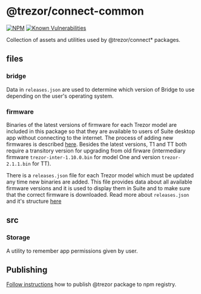 # @trezor/connect-common

[![NPM](https://img.shields.io/npm/v/@trezor/connect-common.svg)](https://www.npmjs.org/package/@trezor/connect-common)
[![Known Vulnerabilities](https://snyk.io/test/github/trezor/trezor-suite/badge.svg?targetFile=packages/connect-common/package.json)](https://snyk.io/test/github/trezor/trezor-suite/badge.svg?targetFile=packages/connect-common/package.json)

Collection of assets and utilities used by @trezor/connect\* packages.

## files

### bridge

Data in `releases.json` are used to determine which version of Bridge to use depending on the user's operating system.

### firmware

Binaries of the latest versions of firmware for each Trezor model are included in this package so that they are available to users of Suite desktop app without connecting to the internet. The process of adding new firmwares is described [here](../../docs/releases/adding-new-firmwares.md). Besides the latest versions, T1 and TT both require a transitory version for upgrading from old firware (intermediary firmware `trezor-inter-1.10.0.bin` for model One and version `trezor-2.1.1.bin` for TT).

There is a `releases.json` file for each Trezor model which must be updated any time new binaries are added. This file provides data about all available firmware versions and it is used to display them in Suite and to make sure that the correct firmware is downloaded. Read more about `releases.json` and it's structure [here](../../docs/releases/adding-new-firmwares.md#firmware-releasesjson-files-structure)

## src

### Storage

A utility to remember app permissions given by user.

## Publishing

[Follow instructions](../../docs/releases/npm-packages.md) how to publish @trezor package to npm registry.
